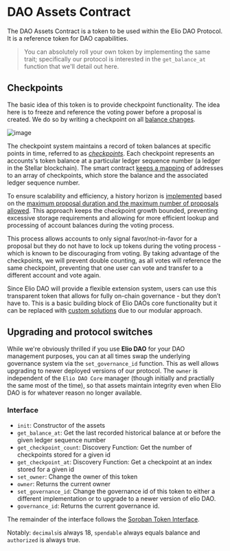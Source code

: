 # DAO Assets Contract
The DAO Assets Contract is a token to be used within the Elio DAO Protocol. It is a reference token for DAO capabilities.

> You can absolutely roll your own token by implementing the same trait; specifically our protocol is interested in the `get_balance_at` function that we'll detail out here.

## Checkpoints
The basic idea of this token is to provide checkpoint functionality. The idea here is to freeze and reference the voting power before a proposal is created. We do so by writing a checkpoint on all [balance changes](https://github.com/deep-ink-ventures/elio-dao-protocol/blob/main/contracts/assets/src/types.rs#L178).

![image](https://github.com/deep-ink-ventures/elio-dao-protocol/assets/120174523/3780c20c-3155-42c7-b022-5c55b27c209e)

The checkpoint system maintains a record of token balances at specific points in time, referred to as [*checkpoints*](https://github.com/deep-ink-ventures/elio-dao-protocol/blob/main/contracts/assets/src/types.rs#L31-L36). Each checkpoint represents an accounts's token balance at a particular ledger sequence number (a ledger in the Stellar blockchain). The smart contract [keeps a mapping](https://github.com/deep-ink-ventures/elio-dao-protocol/blob/main/contracts/assets/src/types.rs#L28) of addresses to an array of checkpoints, which store the balance and the associated ledger sequence number.

To ensure scalability and efficiency, a history horizon is [implemented](https://github.com/deep-ink-ventures/elio-dao-protocol/blob/main/contracts/assets/src/types.rs#L89) based on the [maximum proposal duration and the maximum number of proposals allowed](https://github.com/deep-ink-ventures/elio-dao-protocol/blob/main/contracts/votes/src/types.rs#L25-L43). This approach keeps the checkpoint growth bounded, preventing excessive storage requirements and allowing for more efficient lookup and processing of account balances during the voting process.

This process allows accounts to only signal favor/not-in-favor for a proposal but they do not have to lock up tokens during the voting process - which is known to be discouraging from voting. By taking advantage of the checkpoints, we will prevent double counting, as all votes will reference the same checkpoint, preventing that one user can vote and transfer to a different account and vote again.

Since Elio DAO will provide a flexible extension system, users can use this transparent token that allows for fully on-chain governance - but they don’t have to. This is a basic building block of Elio DAOs core functionality but it can be replaced with [custom solutions](https://github.com/deep-ink-ventures/elio-dao-protocol/blob/main/contracts/core/src/lib.rs#L57-L59) due to our modular approach.

## Upgrading and protocol switches
While we're obviously thrilled if you use **Elio DAO** for your DAO management purposes, you can at all times swap the underlying governance system via the `set_governance_id` function. This as well allows upgrading to newer deployed versions of our protocol. The `owner` is independent of the `Elio DAO Core` manager (though initially and practially the same most of the time), so that assets maintain integrity even when Elio DAO is for whatever reason no longer available.

### Interface
- `init`: Constructor of the assets
- `get_balance_at`: Get the last recorded historical balance at or before the given ledger sequence number
- `get_checkpoint_count`: Discovery Function: Get the number of checkpoints stored for a given id
- `get_checkpoint_at`: Discovery Function: Get a checkpoint at an index stored for a given id
- `set_owner`: Change the owner of this token
- `owner`: Returns the current owner
- `set_governance_id`: Change the governance id of this token to either a different implementation or to upgrade to a newer version of elio DAO.
- `governance_id`: Returns the current governance id.

The remainder of the interface follows the [Soroban Token Interface](https://soroban.stellar.org/docs/reference/interfaces/token-interface).

Notably: `decimals`is always 18, `spendable` always equals balance and `authorized` is always true.
